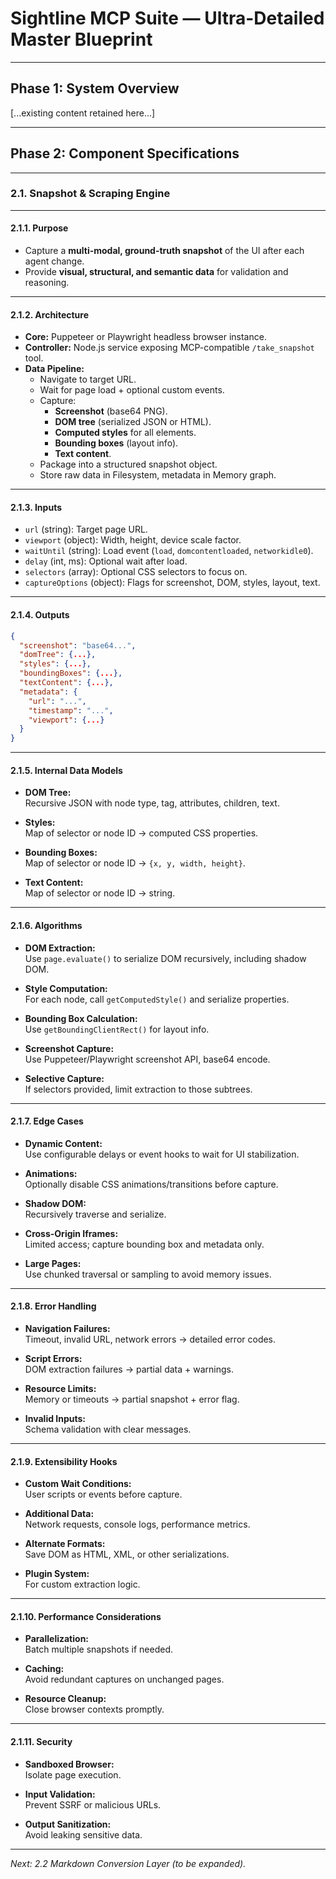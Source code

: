 # Sightline MCP Suite — Ultra-Detailed Master Blueprint

---

## Phase 1: System Overview

[...existing content retained here...]

---

## Phase 2: Component Specifications

---

### 2.1. **Snapshot & Scraping Engine**

---

#### 2.1.1. **Purpose**

- Capture a **multi-modal, ground-truth snapshot** of the UI after each agent change.
- Provide **visual, structural, and semantic data** for validation and reasoning.

---

#### 2.1.2. **Architecture**

- **Core:** Puppeteer or Playwright headless browser instance.
- **Controller:** Node.js service exposing MCP-compatible `/take_snapshot` tool.
- **Data Pipeline:**
  - Navigate to target URL.
  - Wait for page load + optional custom events.
  - Capture:
    - **Screenshot** (base64 PNG).
    - **DOM tree** (serialized JSON or HTML).
    - **Computed styles** for all elements.
    - **Bounding boxes** (layout info).
    - **Text content**.
  - Package into a structured snapshot object.
  - Store raw data in Filesystem, metadata in Memory graph.

---

#### 2.1.3. **Inputs**

- `url` (string): Target page URL.
- `viewport` (object): Width, height, device scale factor.
- `waitUntil` (string): Load event (`load`, `domcontentloaded`, `networkidle0`).
- `delay` (int, ms): Optional wait after load.
- `selectors` (array): Optional CSS selectors to focus on.
- `captureOptions` (object): Flags for screenshot, DOM, styles, layout, text.

---

#### 2.1.4. **Outputs**

```json
{
  "screenshot": "base64...",
  "domTree": {...},
  "styles": {...},
  "boundingBoxes": {...},
  "textContent": {...},
  "metadata": {
    "url": "...",
    "timestamp": "...",
    "viewport": {...}
  }
}
```

---

#### 2.1.5. **Internal Data Models**

- **DOM Tree:**  
  Recursive JSON with node type, tag, attributes, children, text.

- **Styles:**  
  Map of selector or node ID → computed CSS properties.

- **Bounding Boxes:**  
  Map of selector or node ID → `{x, y, width, height}`.

- **Text Content:**  
  Map of selector or node ID → string.

---

#### 2.1.6. **Algorithms**

- **DOM Extraction:**  
  Use `page.evaluate()` to serialize DOM recursively, including shadow DOM.

- **Style Computation:**  
  For each node, call `getComputedStyle()` and serialize properties.

- **Bounding Box Calculation:**  
  Use `getBoundingClientRect()` for layout info.

- **Screenshot Capture:**  
  Use Puppeteer/Playwright screenshot API, base64 encode.

- **Selective Capture:**  
  If selectors provided, limit extraction to those subtrees.

---

#### 2.1.7. **Edge Cases**

- **Dynamic Content:**  
  Use configurable delays or event hooks to wait for UI stabilization.

- **Animations:**  
  Optionally disable CSS animations/transitions before capture.

- **Shadow DOM:**  
  Recursively traverse and serialize.

- **Cross-Origin Iframes:**  
  Limited access; capture bounding box and metadata only.

- **Large Pages:**  
  Use chunked traversal or sampling to avoid memory issues.

---

#### 2.1.8. **Error Handling**

- **Navigation Failures:**  
  Timeout, invalid URL, network errors → detailed error codes.

- **Script Errors:**  
  DOM extraction failures → partial data + warnings.

- **Resource Limits:**  
  Memory or timeouts → partial snapshot + error flag.

- **Invalid Inputs:**  
  Schema validation with clear messages.

---

#### 2.1.9. **Extensibility Hooks**

- **Custom Wait Conditions:**  
  User scripts or events before capture.

- **Additional Data:**  
  Network requests, console logs, performance metrics.

- **Alternate Formats:**  
  Save DOM as HTML, XML, or other serializations.

- **Plugin System:**  
  For custom extraction logic.

---

#### 2.1.10. **Performance Considerations**

- **Parallelization:**  
  Batch multiple snapshots if needed.

- **Caching:**  
  Avoid redundant captures on unchanged pages.

- **Resource Cleanup:**  
  Close browser contexts promptly.

---

#### 2.1.11. **Security**

- **Sandboxed Browser:**  
  Isolate page execution.

- **Input Validation:**  
  Prevent SSRF or malicious URLs.

- **Output Sanitization:**  
  Avoid leaking sensitive data.

---

*Next: 2.2 Markdown Conversion Layer (to be expanded).*

